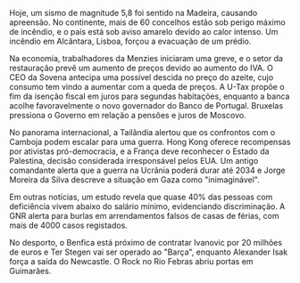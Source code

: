 Hoje, um sismo de magnitude 5,8 foi sentido na Madeira, causando apreensão. No continente, mais de 60 concelhos estão sob perigo máximo de incêndio, e o país está sob aviso amarelo devido ao calor intenso. Um incêndio em Alcântara, Lisboa, forçou a evacuação de um prédio.

Na economia, trabalhadores da Menzies iniciaram uma greve, e o setor da restauração prevê um aumento de preços devido ao aumento do IVA. O CEO da Sovena antecipa uma possível descida no preço do azeite, cujo consumo tem vindo a aumentar com a queda de preços. A U-Tax propõe o fim da isenção fiscal em juros para segundas habitações, enquanto a banca acolhe favoravelmente o novo governador do Banco de Portugal. Bruxelas pressiona o Governo em relação a pensões e juros de Moscovo.

No panorama internacional, a Tailândia alertou que os confrontos com o Camboja podem escalar para uma guerra. Hong Kong oferece recompensas por ativistas pró-democracia, e a França deve reconhecer o Estado da Palestina, decisão considerada irresponsável pelos EUA. Um antigo comandante alerta que a guerra na Ucrânia poderá durar até 2034 e Jorge Moreira da Silva descreve a situação em Gaza como "inimaginável".

Em outras notícias, um estudo revela que quase 40% das pessoas com deficiência vivem abaixo do salário mínimo, evidenciando discriminação. A GNR alerta para burlas em arrendamentos falsos de casas de férias, com mais de 4000 casos registados.

No desporto, o Benfica está próximo de contratar Ivanovic por 20 milhões de euros e Ter Stegen vai ser operado ao "Barça", enquanto Alexander Isak força a saída do Newcastle. O Rock no Rio Febras abriu portas em Guimarães.